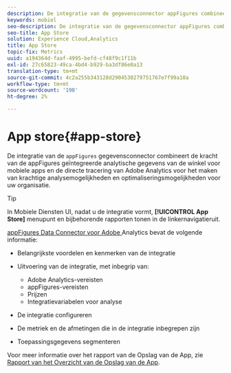```yaml
---
description: De integratie van de gegevensconnector appFigures combineert de kracht van de geïntegreerde analytische gegevens van de AppFigures-winkel voor mobiele apps en de directe tracering van Adobe Analytics voor apps om krachtige analysemogelijkheden en optimalisatiemogelijkheden voor uw organisatie te creëren.
keywords: mobiel
seo-description: De integratie van de gegevensconnector appFigures combineert de kracht van de geïntegreerde analytische gegevens van de AppFigures-winkel voor mobiele apps en de directe tracering van Adobe Analytics voor apps om krachtige analysemogelijkheden en optimalisatiemogelijkheden voor uw organisatie te creëren.
seo-title: App Store
solution: Experience Cloud,Analytics
title: App Store
topic-fix: Metrics
uuid: a194364d-faaf-4995-befd-cf48f9c1f11b
exl-id: 27c65823-49ca-4bd4-b929-ba3df86e0a13
translation-type: tm+mt
source-git-commit: 4c2a255b343128d2904530279751767e7f99a10a
workflow-type: tm+mt
source-wordcount: '198'
ht-degree: 2%

---
```


# App store{#app-store}

De integratie van de `appFigures` gegevensconnector combineert de kracht van de appFigures geïntegreerde analytische gegevens van de winkel voor mobiele apps en de directe tracering van Adobe Analytics voor het maken van krachtige analysemogelijkheden en optimaliseringsmogelijkheden voor uw organisatie.

>[!TIP]
>
>In Mobiele Diensten UI, nadat u de integratie vormt, **[!UICONTROL App Store]** menupunt en bijbehorende rapporten tonen in de linkernavigatieruit.

[appFigures Data Connector voor Adobe ](https://docs.adobe.com/content/help/en/analytics/import/dataconnectors/appfigures/appfigures-overview.html) Analytics bevat de volgende informatie:

* Belangrijkste voordelen en kenmerken van de integratie
* Uitvoering van de integratie, met inbegrip van:

   * Adobe Analytics-vereisten
   * appFigures-vereisten
   * Prijzen
   * Integratievariabelen voor analyse

* De integratie configureren
* De metriek en de afmetingen die in de integratie inbegrepen zijn
* Toepassingsgegevens segmenteren

Voor meer informatie over het rapport van de Opslag van de App, zie [Rapport van het Overzicht van de Opslag van de App](/help/using/usage/c-app-store-store-performance.md).
